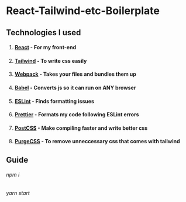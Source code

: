 # React-Tailwind-etc-Boilerplate
## Technologies I used

1. #### [React](https://reactjs.org/) - For my front-end
2. #### [Tailwind](https://tailwindcss.com/) - To write css easily
3. #### [Webpack](https://webpack.js.org/) - Takes your files and bundles them up
4. #### [Babel](https://babeljs.io/) - Converts js so it can run on ANY browser
5. #### [ESLint](https://eslint.org/) - Finds formatting issues
6. #### [Prettier](https://prettier.io/) - Formats my code following ESLint errors
7. #### [PostCSS](https://postcss.org/) - Make compiling faster and write better css
8. #### [PurgeCSS](https://purgecss.com/) - To remove unneccessary css that comes with tailwind

## Guide
  ###### npm i
  ###### yarn start
